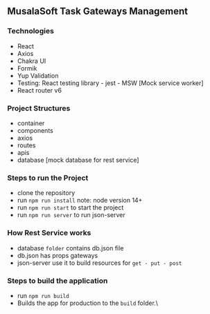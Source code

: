 ## MusalaSoft Task Gateways Management 

### Technologies
* React
* Axios
* Chakra UI
* Formik
* Yup Validation 
* Testing: React testing library - jest - MSW [Mock service worker]
* React router v6

### Project Structures
* container
* components
* axios
* routes
* apis
* database [mock database for rest service]

### Steps to run the Project
* clone the repository
* run `npm run install` note: node version 14+
* run `npm run start` to start the project
* run `npm run server` to run json-server

### How Rest Service works
* database `folder` contains db.json file
* db.json has props gateways
* json-server use it to build resources for `get - put - post`


### Steps to build the application
* run `npm run build`
* Builds the app for production to the `build` folder.\


